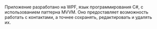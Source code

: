 Приложение разработано на WPF, язык программирования С#, с использованием паттерна MVVM. Оно предоставляет возможность работать с контактами, а точнее сохранять, редактировать и удалять их.
